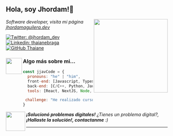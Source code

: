 <h2> Hola, soy Jhordam!👋</h2>
<img align='right' src="https://media.giphy.com/media/4XXo8A7CIW1lZGgdhm/giphy.gif" width="230">
<p><em>Software developer,</em> <em>visita mi página <a href="https://dynamic-stroopwafel-836cc3.netlify.app/#sec4"> jhordamaguilera.dev</em></a><img> 
</em></p>

[![Twitter: @jhordam_dev](https://img.shields.io/twitter/follow/jhordam_dev?style=social)](https://twitter.com/jhordam_dev)
[![Linkedin: thaianebraga](https://img.shields.io/badge/-jhordam.dev-blue?style=flat-square&logo=Linkedin&logoColor=white&link=https://www.linkedin.com/in/jhordam.dev/)](https://www.linkedin.com/in/jhordam-aguilera-b2804320a/)
[![GitHub Thaiane](https://img.shields.io/github/followers/jjavCode?label=follow&style=social)](https://github.com/jjavdev)


### <img src="https://media.giphy.com/media/ksE9feSa2b4V2GYwY4/giphy.gif" width="50" height="50" align="left"> Algo más sobre mi...  

```javascript
const jjavCode = {
  pronouns: "he" | "him",
  front-end: [Javascript, Typescript, HTML, CSS],
  back-end: [C/C++, Python, Java, Rust, PHP],
  tools: [React, NextJS, Node, Styled-Components, Tailwind CSS, VS code, NPM],

 challenge: "He realizado cursos en #FreeCodeCamp enfocado en JavaScript algoritmos y estructuras de datos"
}
```

<img src="https://media.giphy.com/media/5eLDrEaRGHegx2FeF2/giphy.gif" width="60" align="left"> <em align="center"><b>¡Solucionó problemas digitales!</b> ¿Tienes un problema digital?, <b>¡Hallaste la solución!, contactanme</b> :)</em>

---

